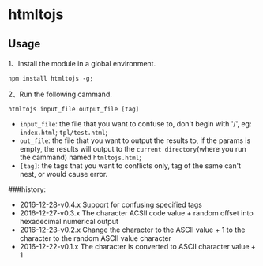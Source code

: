 # htmltojs



## Usage

1、Install the module in a global environment.

```
npm install htmltojs -g;
```

2、Run the following cammand.
 
```
htmltojs input_file output_file [tag]
```

- `input_file`: the file that you want to confuse to, don't begin with '/', eg: `index.html`; `tpl/test.html`;
- `out_file`: the file that you want to output the results to,  if the params is empty, the results will output to the `current directory`(where you run the cammand) named `htmltojs.html`;
- `[tag]`: the tags that you want to conflicts only, tag of the same can't nest, or would cause error.


###history:

- 2016-12-28-v0.4.x Support for confusing specified tags
- 2016-12-27-v0.3.x The character ACSII code value + random offset into hexadecimal numerical output
- 2016-12-23-v0.2.x Change the character to the ASCII value + 1 to the character to the random ASCII value character
- 2016-12-22-v0.1.x The character is converted to ASCII character value + 1 

